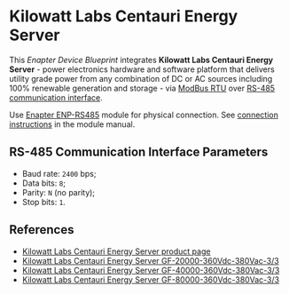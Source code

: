 # Kilowatt Labs Centauri Energy Server

This _Enapter Device Blueprint_ integrates **Kilowatt Labs Centauri Energy Server** - power electronics hardware and software platform that delivers utility grade power from any combination of DC or AC sources including 100% renewable generation and storage - via [ModBus RTU](https://developers.enapter.com/docs/reference/ucm/modbus) over [RS-485 communication interface](https://developers.enapter.com/docs/reference/ucm/rs485).

Use [Enapter ENP-RS485](https://handbook.enapter.com/modules/ENP-RS485/ENP-RS485.html) module for physical connection. See [connection instructions](https://handbook.enapter.com/modules/ENP-RS485/ENP-RS485.html#connection-examples) in the module manual.

## RS-485 Communication Interface Parameters

- Baud rate: `2400` bps;
- Data bits: `8`;
- Parity: `N` (no parity);
- Stop bits: `1`.

## References

- [Kilowatt Labs Centauri Energy Server product page](https://kilowattlabs.com/centauri-energy-server/)
- [Kilowatt Labs Centauri Energy Server GF-20000-360Vdc-380Vac-3/3](https://kilowattlabs.com/wp-content/themes/KiloWatt-Labs/Centauri_Energy_Server_Hardware_Manuals_and_Tech_sheet/Kilowatt-Labs-Centauri-Energy-Server-User-Manual-GF-20000-360Vdc-380Vac-3-v112019.pdf)
- [Kilowatt Labs Centauri Energy Server GF-40000-360Vdc-380Vac-3/3](https://kilowattlabs.com/wp-content/themes/KiloWatt-Labs/Centauri_Energy_Server_Hardware_Manuals_and_Tech_sheet/Kilowatt-Labs-Centauri-Energy-Server-User-Manual-GF-40000-360Vdc-380Vac-3-v112019.pdf)
- [Kilowatt Labs Centauri Energy Server GF-80000-360Vdc-380Vac-3/3](https://kilowattlabs.com/wp-content/themes/KiloWatt-Labs/Centauri_Energy_Server_Hardware_Manuals_and_Tech_sheet/Kilowatt-Labs-Centauri-Energy-Server-User-Manual-GF-80000-360Vdc-380Vac-3-v052020.pdf)
